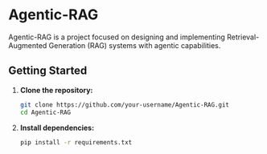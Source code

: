 
# Agentic-RAG

Agentic-RAG is a project focused on designing and implementing Retrieval-Augmented Generation (RAG) systems with agentic capabilities.

## Getting Started

1. **Clone the repository:**
    ```bash
    git clone https://github.com/your-username/Agentic-RAG.git
    cd Agentic-RAG
    ```

2. **Install dependencies:**
    ```bash
    pip install -r requirements.txt
    ```


    ```

```
